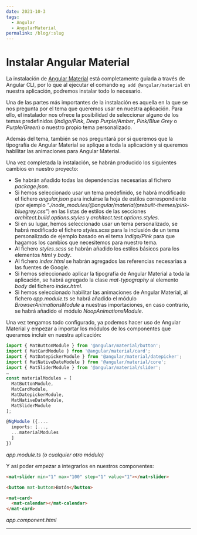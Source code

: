 ```yaml
---
date: 2021-10-3
tags:
  - Angular
  - AngularMaterial
permalink: /blog/:slug
---
```


# Instalar Angular Material

<social-share class="social-share--header" />

La instalación de [Angular Material](https://material.angular.io/) está completamente guiada a través de Angular CLI, por lo que al ejecutar el comando `ng add @angular/material` en nuestra aplicación, podremos instalar todo lo necesario.

Una de las partes más importantes de la instalación es aquella en la que se nos pregunta por el tema que queremos usar en nuestra aplicación. Para ello, el instalador nos ofrece la posibilidad de seleccionar alguno de los temas predefinidos (_Indigo/Pink_, _Deep Purple/Amber_, _Pink/Blue Grey_ o _Purple/Green_) o nuestro propio tema personalizado.

Además del tema, también se nos preguntará por si queremos que la tipografía de Angular Material se aplique a toda la aplicación y si queremos habilitar las animaciones para Angular Material.

Una vez completada la instalación, se habrán producido los siguientes cambios en nuestro proyecto:

- Se habrán añadido todas las dependencias necesarias al fichero _package.json_.
- Si hemos seleccionado usar un tema predefinido, se habrá modificado el fichero _angular.json_ para incluirse la hoja de estilos correspondiente (por ejemplo _"./node_modules/@angular/material/prebuilt-themes/pink-bluegrey.css"_) en las listas de estilos de las secciones _architect.build.options.styles_ y  _architect.test.options.styles_.
- Si en su lugar, hemos seleccionado usar un tema personalizado, se habrá modificado el fichero _styles.scss_ para la inclusión de un tema personalizado de ejemplo basado en el tema _Indigo/Pink_ para que hagamos los cambios que necesitemos para nuestro tema.
- Al fichero _styles.scss_ se habrán añadido los estilos básicos para los elementos _html_ y _body_.
- Al fichero _index.html_ se habrán agregados las referencias necesarias a las fuentes de Google.
- Si hemos seleccionado aplicar la tipografía de Angular Material a toda la aplicación, se habrá agregado la clase _mat-typography_ al elemento _body_ del fichero _index.html_.
- Si hemos seleccionado habilitar las animaciones de Angular Material, al fichero _app.module.ts_ se habrá añadido el módulo _BrowserAnimationsModule_ a nuestras importaciones, en caso contrario, se habrá añadido el módulo _NoopAnimationsModule_.


Una vez tengamos todo configurado, ya podemos hacer uso de Angular Material y empezar a importar los módulos de los componentes que queramos incluir en nuestra aplicación:

``` ts
import { MatButtonModule } from '@angular/material/button';
import { MatCardModule } from '@angular/material/card';
import { MatDatepickerModule } from '@angular/material/datepicker';
import { MatNativeDateModule } from '@angular/material/core';
import { MatSliderModule } from '@angular/material/slider';
…
const materialModules = [
  MatButtonModule,
  MatCardModule,
  MatDatepickerModule,
  MatNativeDateModule,
  MatSliderModule
];

@NgModule ({....
  imports: [...,
  ...materialModules
  ]
})
```
_app.module.ts (o cualquier otro módulo)_

Y así poder empezar a integrarlos en nuestros componentes:

``` html
<mat-slider min="1" max="100" step="1" value="1"></mat-slider>

<button mat-button>Botón</button>

<mat-card>
  <mat-calendar></mat-calendar>
</mat-card>
```
_app.component.html_

---
<social-share class="social-share--footer" />
